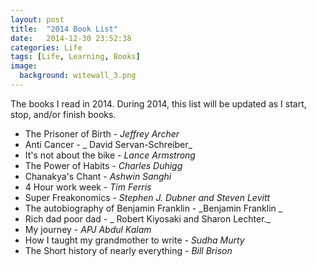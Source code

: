 ```yaml
---
layout: post
title:  "2014 Book List"
date:   2014-12-30 23:52:38
categories: Life
tags: [Life, Learning, Books]
image:
  background: witewall_3.png
---
```

The books I read in 2014. During 2014, this list will be updated as I start, stop, and/or finish books.


- The Prisoner of Birth - _Jeffrey Archer_
- Anti Cancer - _ David Servan-Schreiber_
- It's not about the bike - _Lance Armstrong_
- The Power of Habits - _Charles Duhigg_
- Chanakya's Chant - _Ashwin Sanghi_
- 4 Hour work week - _Tim Ferris_
- Super Freakonomics - _Stephen J. Dubner and Steven Levitt_
- The autobiography of Benjamin Franklin - _Benjamin Franklin _
- Rich dad poor dad - _ Robert Kiyosaki and Sharon Lechter._
- My journey - _APJ Abdul Kalam_
- How I taught my grandmother to write - _Sudha Murty_
- The Short history of nearly everything - _Bill Brison_